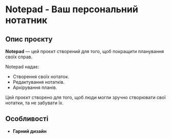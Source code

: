 # Notepad - Ваш персональний нотатник

## Опис проєкту

**Notepad** — цей проєкт створений для того, щоб покращити планування своїх справ.

Notepad надає:
- Створення своїх нотаток.
- Редактування нотатків.
- Архірування планів.

Цей проєкт створено для того, щоб люди могли зручно створювати свої нотатки, та не забувати їх.

## Особливості

- **Гарний дизайн** 
